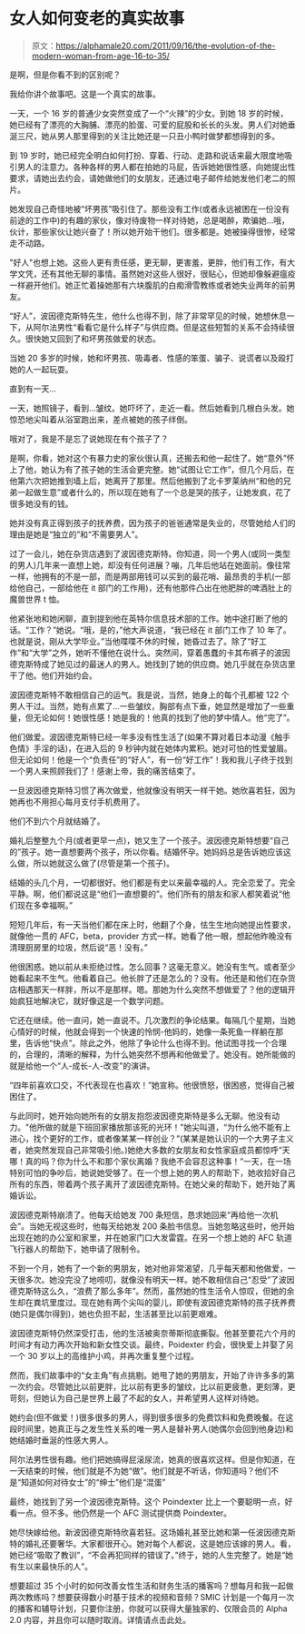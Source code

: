# 女人如何变老的真实故事

> 原文：<https://alphamale20.com/2011/09/16/the-evolution-of-the-modern-woman-from-age-16-to-35/>

是啊，但是你看不到的区别呢？

我给你讲个故事吧。这是一个真实的故事。

一天，一个 16 岁的普通少女突然变成了一个“火辣”的少女。到她 18 岁的时候，她已经有了漂亮的大胸脯、漂亮的脸蛋、可爱的屁股和长长的头发。男人们对她垂涎三尺，她从男人那里得到的关注比她还是一只丑小鸭时做梦都想得到的多。

到 19 岁时，她已经完全明白如何打扮、穿着、行动、走路和说话来最大限度地吸引男人的注意力。各种各样的男人都在拍她的马屁，告诉她她很性感，向她提出性要求，请她出去约会，请她做他们的女朋友，还通过电子邮件给她发他们老二的照片。

她发现自己奇怪地被“坏男孩”吸引住了。那些没有工作(或者永远被困在一份没有前途的工作中)的有趣的家伙，像对待废物一样对待她，总是喝醉，欺骗她...哦，伙计，那些家伙让她兴奋了！所以她开始干他们。很多都是。她被操得很惨，经常走不动路。

"好人"也想上她。这些人更有责任感，更无聊，更害羞，更胖，他们有工作，有大学文凭，还有其他无聊的事情。虽然她对这些人很好，很贴心，但她却像躲避瘟疫一样避开他们。她正忙着操她那有六块腹肌的白痴滑雪教练或者她失业两年的前男友。

“好人”，波因德克斯特先生，他什么也得不到，除了非常罕见的时候，她想休息一下，从阿尔法男性“看看它是什么样子”与供应商。但是这些短暂的关系不会持续很久。很快她又回到了和坏男孩做爱的状态。

当她 20 多岁的时候，她和坏男孩、吸毒者、性感的笨蛋、骗子、说谎者以及殴打她的人一起玩耍。

直到有一天...

一天，她照镜子，看到...皱纹。她吓坏了，走近一看。然后她看到几根白头发。她惊恐地尖叫着从浴室跑出来，差点被她的孩子绊倒。

哦对了，我是不是忘了说她现在有个孩子了？

是啊，你看，她对这个有暴力史的家伙很认真，还搬去和他一起住了。她“意外”怀上了他，她认为有了孩子她的生活会更完整。她“试图让它工作”，但几个月后，在他第六次把她推到墙上后，她离开了那里。然后他搬到了北卡罗莱纳州“和他的兄弟一起做生意”或者什么的，所以现在她有了一个总是哭的孩子，让她发疯，花了很多她没有的钱。

她并没有真正得到孩子的抚养费，因为孩子的爸爸通常是失业的，尽管她给人们的理由是她是“独立的”和“不需要男人”。

过了一会儿，她在杂货店遇到了波因德克斯特。你知道，同一个男人(或同一类型的男人)几年来一直想上她，却没有任何进展？嘣，几年后他站在她面前。像往常一样，他拥有的不是一部，而是两部用钱可以买到的最花哨、最昂贵的手机(一部给他自己，一部给他在 it 部门的工作用)，还有他那件凸出在他肥胖的啤酒肚上的魔兽世界 t 恤。

他紧张地和她闲聊，直到提到他在英特尔信息技术部的工作。她中途打断了他的话。“工作？”她说。“哦，是的，”他大声说道，“我已经在 it 部门工作了 10 年了。也就是说，刚从大学毕业。”当他喋喋不休的时候，她昏过去了。除了“好工作”和“大学”之外，她听不懂他在说什么。突然间，穿着愚蠢的卡其布裤子的波因德克斯特成了她见过的最迷人的男人。她找到了她的供应商。她几乎就在杂货店里干了他。他们开始约会。

波因德克斯特不敢相信自己的运气。我是说，当然，她身上的每个孔都被 122 个男人干过。当然，她有点累了...一些皱纹，胸部有点下垂，她显然是增加了一些重量，但无论如何！她很性感！她是我的！他真的找到了他的梦中情人。他“完了”。

他们做爱。波因德克斯特已经一年多没有性生活了(如果不算对着日本动漫《触手色情》手淫的话)，在进入后的 9 秒钟内就在她体内累积。她对可怕的性爱皱眉。但无论如何！他是一个“负责任”的“好人”，有一份“好工作”！我和我儿子终于找到一个男人来照顾我们了！感谢上帝，我的痛苦结束了。

一旦波因德克斯特习惯了再次做爱，他就像没有明天一样干她。她欣喜若狂，因为她再也不用担心每月支付手机费用了。

他们不到六个月就结婚了。

婚礼后整整九个月(或者更早一点)，她又生了一个孩子。波因德克斯特想要“自己的”孩子。她一直想要两个孩子，所以你看。结婚怀孕。她妈妈总是告诉她应该这么做，所以她就这么做了(尽管是第一个孩子)。

结婚的头几个月，一切都很好。他们都是有史以来最幸福的人。完全恋爱了。完全平静。啊，他们都说这是“他们一直想要的”。他们所有的朋友和家人都笑着说“他们现在多幸福啊。”

短短几年后，有一天当他们都在床上时，他翻了个身，怯生生地向她提出性要求，就像他一贯的 AFC，beta，provider 方式一样。她看了他一眼，想起他昨晚没有清理厨房里的垃圾，然后说“恶！没有。”

他很困惑。她以前从未拒绝过性。怎么回事？这毫无意义。她没有生气。或者至少她看起来不生气。他看着自己。他长胖了还是怎么的？没有。他还是和他们在杂货店相遇那天一样胖，所以不是那样。嗯。那她为什么突然不想做爱了？他的逻辑开始疯狂地解决它，就好像这是一个数学问题。

它还在继续。他一直问，她一直说不。几次激烈的争论结果。每隔几个星期，当她心情好的时候，他就会得到一个快速的怜悯-他妈的，她像一条死鱼一样躺在那里，告诉他“快点”。除此之外，他除了争论什么也得不到。他试图寻找一个合理的，合理的，清晰的解释，为什么她突然不想再和他做爱了。她没有。她所能做的就是给他一个“人-成长-人-改变”的演讲。

“四年前喜欢口交，不代表现在也喜欢！”她宣称。他很愤怒，很困惑，觉得自己被困住了。

与此同时，她开始向她所有的女朋友抱怨波因德克斯特是多么无聊。他没有动力。"他所做的就是下班回家播放那该死的光环！"她尖叫道，“为什么他不能有上进心，找个更好的工作，或者像某某一样创业？”(某某是她认识的一个大男子主义者，她突然发现自己非常吸引他。)她绝大多数的女朋友和女性家庭成员都惊呼“天哪！真的吗？你为什么不和那个家伙离婚？我绝不会容忍这种事！”一天，在一场特别可怕的争吵后，她说她受够了。在一个想上她的男人的帮助下，她收拾好自己所有的东西，带着两个孩子离开了波因德克斯特。在她父亲的帮助下，她开始了离婚诉讼。

波因德克斯特崩溃了。他每天给她发 700 条短信，恳求她回来“再给他一次机会”。当她无视这些时，他每天给她发 200 条脸书信息。当她忽略这些时，他开始出现在她的办公室和家里，并在她家门口大发雷霆。在另一个想上她的 AFC 轨道飞行器人的帮助下，她申请了限制令。

不到一个月，她有了一个新的男朋友，她对他非常渴望，几乎每天都和他做爱，一天很多次。她没完没了地唠叨，就像没有明天一样。她不敢相信自己“忍受”了波因德克斯特这么久，“浪费了那么多年”。然而，虽然她的性生活令人惊叹，但她的余生却在粪坑里度过。现在她有两个尖叫的婴儿，即使有波因德克斯特的孩子抚养费(她只是偶尔得到)，她也负担不起，生活甚至比以前更艰难。

波因德克斯特仍然深受打击，他的生活被奥奈蒂斯彻底撕裂。他甚至要花六个月的时间才有动力再次开始和新女性交谈。最终，Poidexter 约会，很快爱上并娶了另一个 30 岁以上的高维护小鸡，并再次重复整个过程。

然而，我们故事中的“女主角”有点挑剔。她甩了她的男朋友，开始了许许多多的第一次约会。尽管她比以前更胖，比以前有更多的皱纹，比以前更疲惫，更刻薄，更苛刻，但她认为自己是世界上最了不起的女人，并希望男人这样对待她。

她约会(但不做爱！)很多很多的男人，得到很多很多的免费饮料和免费晚餐。在这段时间里，她真正与之发生性关系的唯一男人是替补男人(她偶尔会回到他身边)和她结婚时垂涎的性感大男人。

阿尔法男性很有趣。他们把她搞得屁滚尿流，她真的很喜欢这样。但是你知道，在一天结束的时候，他们就是不为她“做”。他们就是不听话，你知道吗？他们不是“知道如何对待女士”的“绅士”他们是“混蛋”

最终，她找到了另一个波因德克斯特。这个 Poindexter 比上一个要聪明一点，好看一点。但不多。他仍然是一个 AFC 测试提供商 Poindexter。

她尽快嫁给他。新波因德克斯特欣喜若狂。这场婚礼甚至比她和第一任波因德克斯特的婚礼还要奢华。大家都很开心。她对每个人都说，这是她应该嫁的男人。看，她已经“吸取了教训”，“不会再犯同样的错误了。”终于，她的人生完整了。她是“她有生以来最快乐的人”。

想要超过 35 个小时的如何改善女性生活和财务生活的播客吗？想每月和我一起做两次教练吗？想要获得数小时基于技术的视频和音频？SMIC 计划是一个每月一次的播客和辅导计划，只要你注册，你就可以获得大量独家的、仅限会员的 Alpha 2.0 内容，并且你可以随时取消。详情请点击此处。